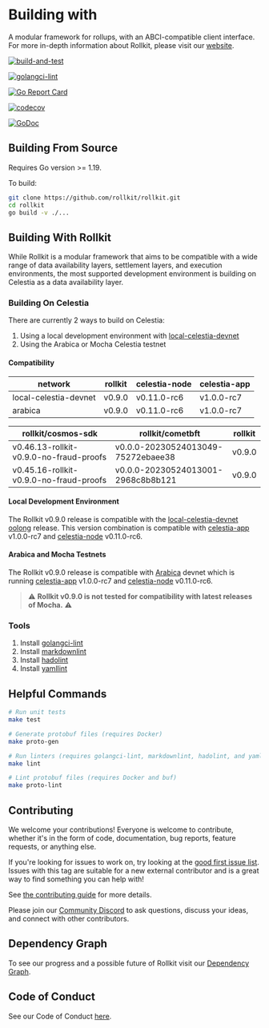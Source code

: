 # Building with

A modular framework for rollups, with an ABCI-compatible client interface. For more in-depth information about Rollkit, please visit our [website](https://rollkit.dev).

[![build-and-test](https://github.com/rollkit/rollkit/actions/workflows/test.yml/badge.svg)](https://github.com/rollkit/rollkit/actions/workflows/test.yml)

[![golangci-lint](https://github.com/rollkit/rollkit/actions/workflows/lint.yml/badge.svg)](https://github.com/rollkit/rollkit/actions/workflows/lint.yml)

[![Go Report Card](https://goreportcard.com/badge/github.com/rollkit/rollkit)](https://goreportcard.com/report/github.com/rollkit/rollkit)

[![codecov](https://codecov.io/gh/rollkit/rollkit/branch/main/graph/badge.svg?token=CWGA4RLDS9)](https://codecov.io/gh/rollkit/rollkit)

[![GoDoc](https://godoc.org/github.com/rollkit/rollkit?status.svg)](https://godoc.org/github.com/rollkit/rollkit)

## Building From Source

Requires Go version >= 1.19.

To build:

```sh
git clone https://github.com/rollkit/rollkit.git
cd rollkit 
go build -v ./...
```

## Building With Rollkit

While Rollkit is a modular framework that aims to be compatible with a wide
range of data availability layers, settlement layers, and execution
environments, the most supported development environment is building on Celestia
as a data availability layer.

### Building On Celestia

There are currently 2 ways to build on Celestia:

1. Using a local development environment with [local-celestia-devnet](https://github.com/rollkit/local-celestia-devnet)
1. Using the Arabica or Mocha Celestia testnet

#### Compatibility

| network               | rollkit    | celestia-node | celestia-app |
|-----------------------|------------|---------------|--------------|
| local-celestia-devnet | v0.9.0     | v0.11.0-rc6   | v1.0.0-rc7   |
| arabica               | v0.9.0     | v0.11.0-rc6   | v1.0.0-rc7   |

| rollkit/cosmos-sdk                          | rollkit/cometbft                   | rollkit    |
|---------------------------------------------|------------------------------------|------------|
| v0.46.13-rollkit-v0.9.0-no-fraud-proofs     | v0.0.0-20230524013049-75272ebaee38 | v0.9.0     |
| v0.45.16-rollkit-v0.9.0-no-fraud-proofs     | v0.0.0-20230524013001-2968c8b8b121 | v0.9.0     |

#### Local Development Environment

The Rollkit v0.9.0 release is compatible with the
[local-celestia-devnet](https://github.com/rollkit/local-celestia-devnet)
[oolong](https://github.com/rollkit/local-celestia-devnet/releases) release. This version combination is compatible with
[celestia-app](https://github.com/celestiaorg/celestia-app) v1.0.0-rc7 and
[celestia-node](https://github.com/celestiaorg/celestia-node) v0.11.0-rc6.

#### Arabica and Mocha Testnets

The Rollkit v0.9.0 release is compatible with [Arabica](https://docs.celestia.org/nodes/arabica-devnet/) devnet which is running [celestia-app](https://github.com/celestiaorg/celestia-app) v1.0.0-rc7 and
[celestia-node](https://github.com/celestiaorg/celestia-node) v0.11.0-rc6.

> :warning: **Rollkit v0.9.0 is not tested for compatibility with latest releases of Mocha.** :warning:

### Tools

1. Install [golangci-lint](https://golangci-lint.run/usage/install/)
1. Install [markdownlint](https://github.com/DavidAnson/markdownlint)
1. Install [hadolint](https://github.com/hadolint/hadolint)
1. Install [yamllint](https://yamllint.readthedocs.io/en/stable/quickstart.html)

## Helpful Commands

```sh
# Run unit tests
make test

# Generate protobuf files (requires Docker)
make proto-gen

# Run linters (requires golangci-lint, markdownlint, hadolint, and yamllint)
make lint

# Lint protobuf files (requires Docker and buf)
make proto-lint

```

## Contributing

We welcome your contributions! Everyone is welcome to contribute, whether it's in the form of code,
documentation, bug reports, feature requests, or anything else.

If you're looking for issues to work on, try looking at the [good first issue list](https://github.com/rollkit/rollkit/issues?q=is%3Aissue+is%3Aopen+label%3A%22good+first+issue%22). Issues with this tag are suitable for a new external contributor and is a great way to find something you can help with!

See [the contributing guide](./CONTRIBUTING.md) for more details.

Please join our [Community Discord](https://discord.com/invite/YsnTPcSfWQ) to ask questions, discuss your ideas, and connect with other contributors.

## Dependency Graph

To see our progress and a possible future of Rollkit visit our [Dependency Graph](./docs/specification/rollkit-dependency-graph.md).

## Code of Conduct

See our Code of Conduct [here](https://docs.celestia.org/community/coc).